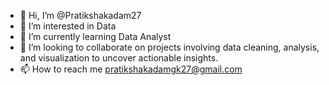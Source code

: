 - 👋 Hi, I’m @Pratikshakadam27
- 👀 I’m interested in Data
- 🌱 I’m currently learning Data Analyst
- 💞️ I’m looking to collaborate on projects involving data cleaning, analysis, and visualization to uncover actionable insights.
- 📫 How to reach me pratikshakadamgk27@gmail.com
  

<!---
Pratikshakadam27/Pratikshakadam27 is a ✨ special ✨ repository because its `README.md` (this file) appears on your GitHub profile.
You can click the Preview link to take a look at your changes.
--->
